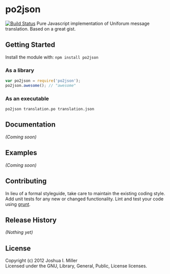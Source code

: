 # po2json

[![Build Status](https://secure.travis-ci.org/mikeedwards/po2json.png?branch=master)](http://travis-ci.org/mikeedwards/po2json)
Pure Javascript implementation of Uniforum message translation. Based on a great gist.

## Getting Started
Install the module with: `npm install po2json`

### As a library
```javascript
var po2json = require('po2json');
po2json.awesome(); // "awesome"
```

### As an executable
```po2json translation.po translation.json```

## Documentation
_(Coming soon)_

## Examples
_(Coming soon)_

## Contributing
In lieu of a formal styleguide, take care to maintain the existing coding style. Add unit tests for any new or changed functionality. Lint and test your code using [grunt](https://github.com/gruntjs/grunt).

## Release History
_(Nothing yet)_

## License
Copyright (c) 2012 Joshua I. Miller  
Licensed under the GNU, Library, General, Public, License licenses.
